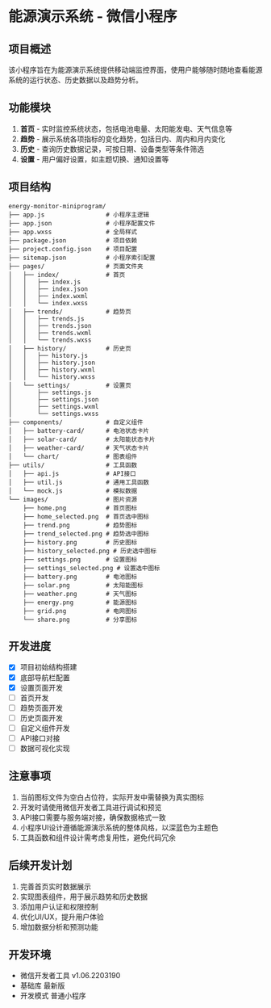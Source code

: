 # 能源演示系统 - 微信小程序

## 项目概述
该小程序旨在为能源演示系统提供移动端监控界面，使用户能够随时随地查看能源系统的运行状态、历史数据以及趋势分析。

## 功能模块
1. **首页** - 实时监控系统状态，包括电池电量、太阳能发电、天气信息等
2. **趋势** - 展示系统各项指标的变化趋势，包括日内、周内和月内变化
3. **历史** - 查询历史数据记录，可按日期、设备类型等条件筛选
4. **设置** - 用户偏好设置，如主题切换、通知设置等

## 项目结构
```
energy-monitor-miniprogram/
├── app.js                 # 小程序主逻辑
├── app.json               # 小程序配置文件
├── app.wxss               # 全局样式
├── package.json           # 项目依赖
├── project.config.json    # 项目配置
├── sitemap.json           # 小程序索引配置
├── pages/                 # 页面文件夹
│   ├── index/             # 首页
│   │   ├── index.js
│   │   ├── index.json
│   │   ├── index.wxml
│   │   └── index.wxss
│   ├── trends/            # 趋势页
│   │   ├── trends.js
│   │   ├── trends.json
│   │   ├── trends.wxml
│   │   └── trends.wxss
│   ├── history/           # 历史页
│   │   ├── history.js
│   │   ├── history.json
│   │   ├── history.wxml
│   │   └── history.wxss
│   └── settings/          # 设置页
│       ├── settings.js
│       ├── settings.json
│       ├── settings.wxml
│       └── settings.wxss
├── components/            # 自定义组件
│   ├── battery-card/      # 电池状态卡片
│   ├── solar-card/        # 太阳能状态卡片
│   ├── weather-card/      # 天气状态卡片
│   └── chart/             # 图表组件
├── utils/                 # 工具函数
│   ├── api.js             # API接口
│   ├── util.js            # 通用工具函数
│   └── mock.js            # 模拟数据
└── images/                # 图片资源
    ├── home.png           # 首页图标
    ├── home_selected.png  # 首页选中图标
    ├── trend.png          # 趋势图标
    ├── trend_selected.png # 趋势选中图标
    ├── history.png        # 历史图标
    ├── history_selected.png # 历史选中图标
    ├── settings.png       # 设置图标
    ├── settings_selected.png # 设置选中图标
    ├── battery.png        # 电池图标
    ├── solar.png          # 太阳能图标
    ├── weather.png        # 天气图标
    ├── energy.png         # 能源图标
    ├── grid.png           # 电网图标
    └── share.png          # 分享图标
```

## 开发进度
- [x] 项目初始结构搭建
- [x] 底部导航栏配置
- [x] 设置页面开发
- [ ] 首页开发
- [ ] 趋势页面开发
- [ ] 历史页面开发
- [ ] 自定义组件开发
- [ ] API接口对接
- [ ] 数据可视化实现

## 注意事项
1. 当前图标文件为空白占位符，实际开发中需替换为真实图标
2. 开发时请使用微信开发者工具进行调试和预览
3. API接口需要与服务端对接，确保数据格式一致
4. 小程序UI设计遵循能源演示系统的整体风格，以深蓝色为主题色
5. 工具函数和组件设计需考虑复用性，避免代码冗余

## 后续开发计划
1. 完善首页实时数据展示
2. 实现图表组件，用于展示趋势和历史数据
3. 添加用户认证和权限控制
4. 优化UI/UX，提升用户体验
5. 增加数据分析和预测功能

## 开发环境
- 微信开发者工具 v1.06.2203190
- 基础库 最新版
- 开发模式 普通小程序 